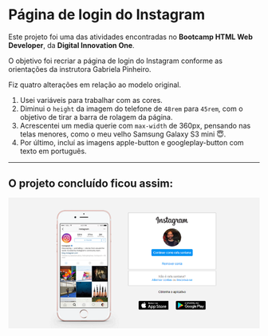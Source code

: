 <h1>Página de login do Instagram</h1>

<p>Este projeto foi uma das atividades encontradas no <strong>Bootcamp HTML Web Developer</strong>, da <strong>Digital Innovation One</strong>.</p>

<p>O objetivo foi recriar a página de login do Instagram conforme as orientações da instrutora Gabriela Pinheiro.</p>

<p>Fiz quatro alterações em relação ao modelo original.</p>

<ol>
  <li>Usei variáveis para trabalhar com as cores.</li>
  <li>Diminui o <code>height</code> da imagem do telefone de <code>48rem</code> para <code>45rem</code>, com o objetivo de tirar a barra de rolagem da página.</li>
  <li>Acrescentei um media querie com <code>max-width</code> de 360px, pensando nas telas menores, como o meu velho Samsung Galaxy S3 mini &#x1F607.</li>
  <li>Por último, incluí as imagens apple-button e googleplay-button com texto em português.</li>
</ol> 

<hr>

<h2 style="margin-bottom: 16px;">O projeto concluído ficou assim:</h2>

<img src="imagens/captura-de-tela.png" alt="Captura de Tela do projeto concluído" width="1000">

